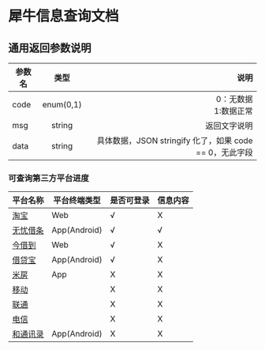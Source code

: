 # 犀牛信息查询文档
## 通用返回参数说明 

参数名|类型|说明
---|:--:|---:
code|enum(0,1)|0：无数据<br>1:数据正常
msg|string|返回文字说明
data|string|具体数据，JSON stringify 化了，如果 code == 0，无此字段

### 可查询第三方平台进度

平台名称|平台终端类型|是否可登录|信息内容
---|---|---|---
[淘宝](./app/taobao.md)| Web  | √ | X
[无忧借条](./app/wy.md)| App(Android) | √ | √
[今借到](./app/jjd.md)| Web | √ | X
[借贷宝](./app/jdb.md)| App(Android)| √ | X
[米房](./app/mf.md)| App | X | X
[移动](./app/mobile.md)|   | X | X
[联通](./app/unicom.md)|   | X | X
[电信](./app/telecom/.md)|   | X | X
[和通讯录](./app/htxl.md)|  App(Android) | X| X
